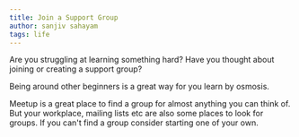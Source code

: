 ```yaml
---
title: Join a Support Group
author: sanjiv sahayam
tags: life
---
```


Are you struggling at learning something hard? Have you thought about joining or creating a support group?

Being around other beginners is a great way for you learn by osmosis.

Meetup is a great place to find a group for almost anything you can think of. But your workplace, mailing lists etc are also some places to look for groups. If you can't find a group consider starting one of your own.